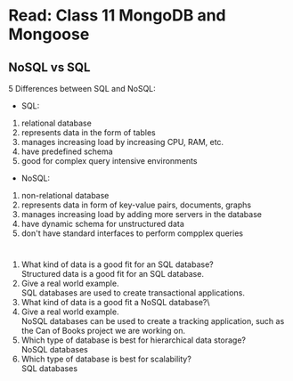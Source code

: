 # Read: Class 11 MongoDB and Mongoose

## NoSQL vs SQL

5 Differences between SQL and NoSQL:

- SQL:

1. relational database
2. represents data in the form of tables
3. manages increasing load by increasing CPU, RAM, etc.
4. have predefined schema
5. good for complex query intensive environments

- NoSQL:

1. non-relational database
2. represents data in form of key-value pairs, documents, graphs
3. manages increasing load by adding more servers in the database
4. have dynamic schema for unstructured data
5. don't have standard interfaces to perform compplex queries

#

1. What kind of data is a good fit for an SQL database?\
Structured data is a good fit for an SQL database.
2. Give a real world example.\
SQL databases are used to create transactional applications.
3. What kind of data is a good fit a NoSQL database?\
4. Give a real world example.\
NoSQL databases can be used to create a tracking application, such as the Can of Books project we are working on.
5. Which type of database is best for hierarchical data storage?\
NoSQL databases
5. Which type of database is best for scalability?\
SQL databases
